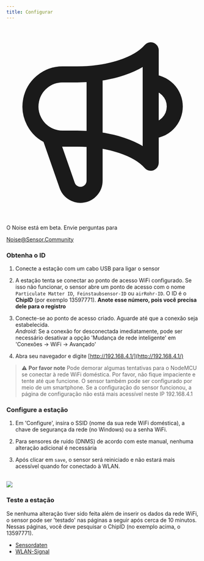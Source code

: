 ```yaml
---
title: Configurar
---
```


  <div class="max-w-screen-xl mx-auto pb-5">
      <div class="p-2 rounded-lg bg-indigo-100 shadow-lg sm:p-3">
      <div class="flex items-center">
            <span class="p-2 rounded-lg bg-indigo-500">
              <svg class="h-8 w-8 text-white" fill="none" viewBox="0 0 24 24" stroke="currentColor">
                <path stroke-linecap="round" stroke-linejoin="round" stroke-width="2" d="M11 5.882V19.24a1.76 1.76 0 01-3.417.592l-2.147-6.15M18 13a3 3 0 100-6M5.436 13.683A4.001 4.001 0 017 6h1.832c4.1 0 7.625-1.234 9.168-3v14c-1.543-1.766-5.067-3-9.168-3H7a3.988 3.988 0 01-1.564-.317z" />
              </svg>
            </span>
        <div class="flex flex-wrap">
          <div class="flex-wrap flex">
            <p class="pt-1 text-indigo-700 font-medium">
                O Noise está em beta. Envie perguntas para</p>
          <a href="mailto:Noise@Sensor.Community" class="ml-1 font-medium underline text-white hover:text-yellow-600">
                  Noise@Sensor.Community</a>
          </div>
           </div>
      </div>
    </div>
  </div>
    
### Obtenha o ID
1. Conecte a estação com um cabo USB para ligar o sensor

2. A estação tenta se conectar ao ponto de acesso WiFi configurado. Se isso não funcionar, o sensor abre um ponto de acesso com o nome `Particulate Matter ID`,` Feinstaubsensor-ID` ou `airRohr-ID`. O ID é o **ChipID** (por exemplo 13597771). **Anote esse número, pois você precisa dele para o registro**

3. Conecte-se ao ponto de acesso criado. Aguarde até que a conexão seja estabelecida. <br>*Android*: Se a conexão for desconectada imediatamente, pode ser necessário desativar a opção 'Mudança de rede inteligente' em 'Conexões -> WiFi -> Avançado'

4. Abra seu navegador e digite [http://192.168.4.1/](http://192.168.4.1/)

> ⚠️ **Por favor note**  Pode demorar algumas tentativas para o NodeMCU se conectar à rede WiFi doméstica. Por favor, não fique impaciente e tente até que funcione. O sensor também pode ser configurado por meio de um smartphone. Se a configuração do sensor funcionou, a página de configuração não está mais acessível neste IP 192.168.4.1

### Configure a estação
1. Em 'Configure', insira o SSID (nome da sua rede WiFi doméstica), a chave de segurança da rede (no Windows) ou a senha WiFi.

2. Para sensores de ruído (DNMS) de acordo com este manual, nenhuma alteração adicional é necessária

3. Após clicar em `save`, o sensor será reiniciado e não estará mais acessível quando for conectado à WLAN.

<br>

<img src="../docs/airrohr_config_initial.jpg" loading="lazy"/>
<br>

### Teste a estação
Se nenhuma alteração tiver sido feita além de inserir os dados da rede WiFi, o sensor pode ser 'testado' nas páginas a seguir após cerca de 10 minutos. Nessas páginas, você deve pesquisar o ChipID (no exemplo acima, o 13597771).

 * [Sensordaten](www.madavi.de/sensor/graph.php) 
 * [WLAN-Signal](www.madavi.de/sensor/signal.php) 
        


 
